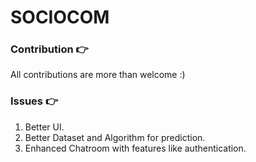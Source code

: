 # SOCIOCOM

### Contribution 👉
All contributions are more than welcome :)

### Issues 👉
1. Better UI.
2. Better Dataset and Algorithm for prediction.
3. Enhanced Chatroom with features like authentication.